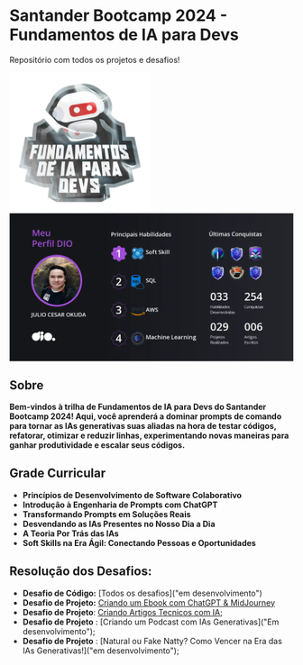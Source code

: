 # Santander Bootcamp 2024 - Fundamentos de IA para Devs

Repositório com todos os projetos e desafios!

<a href="https://web.dio.me/track/santander-2024-fundamentos-de-ia-para-devs">
  <img src="img\ia_devs.webp" align='center' alt="drawing" width="250" heigth="250"/>
</a>
<a href="https://www.dio.me/users/julio_okuda">
  <img src="img\julio_okuda.png" align='center' alt="drawing" width="550" heigth="250"/>
</a>

## Sobre

**Bem-vindos à trilha de Fundamentos de IA para Devs do Santander Bootcamp 2024! Aqui, você aprenderá a dominar prompts de comando para tornar as IAs generativas suas aliadas na hora de testar códigos, refatorar, otimizar e reduzir linhas, experimentando novas maneiras para ganhar produtividade e escalar seus códigos.**


## Grade Curricular

* **Princípios de Desenvolvimento de Software Colaborativo**
* **Introdução à Engenharia de Prompts com ChatGPT**
* **Transformando Prompts em Soluções Reais**
* **Desvendando as IAs Presentes no Nosso Dia a Dia**
* **A Teoria Por Trás das IAs**
* **Soft Skills na Era Ágil: Conectando Pessoas e Oportunidades**


## Resolução dos Desafios:

* **Desafio de Código:** [Todos os desafios]("em desenvolvimento")
* **Desafio de Projeto:** [Criando um Ebook com ChatGPT & MidJourney](https://github.com/Jcnok/Santander_2024-Fundamentos_de_IA_para_Devs/tree/main/Criando%20um%20Ebook%20com%20ChatGPT%20%26%20MidJourney)
* **Desafio de Projeto**: [Criando Artigos Tecnicos com IA](https://github.com/Jcnok/Santander_2024-Fundamentos_de_IA_para_Devs/tree/main/Criando%20Artigos%20Tecnicos%20com%20IA);
* **Desafio de Projeto** : [Criando um Podcast com IAs Generativas]("Em desenvolvimento");
* **Desafio de Projeto** : [Natural ou Fake Natty? Como Vencer na Era das IAs Generativas!]("em desenvolvimento");